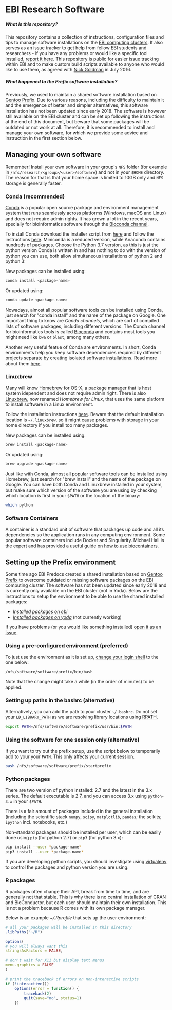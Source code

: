 EBI Research Software
==========

##### What is this repository?

This repository contains a collection of instructions, configuration files and tips to manage software installations on the [EBI computing clusters](https://sysinf.ebi.ac.uk). 
It also serves as an issue tracker to get help from fellow EBI students and researchers - if you have any problems or would like a specific tool installed, [report it here](https://github.com/EBI-predocs/research-software/issues/new).
This repository is public for easier issue tracking within EBI and to make custom build scripts available to anyone who would like to use them, as agreed with [Nick Goldman](http://www.ebi.ac.uk/about/people/nick-goldman) in July 2016.

##### What happened to the Prefix software installation?

Previously, we used to maintain a shared software
installation based on [Gentoo Prefix](https://wiki.gentoo.org/wiki/Project:Prefix).
Due to various reasons, including the difficulty to maintain it and the emergence of better and simpler alternatives, this software installation has not been updated since early 2018.
The software is however still available on the EBI cluster and can be set up following the instructions at the end of this document, but beware that some packages will be outdated or not work at all.
Therefore, it is recommended to install and manage your own software, for which we provide some advice and instruction in the first section below.


Managing your own software
--------------------------

Remember! Install your own software in your group's `NFS` folder (for example in `/nfs/research/<group>/<user>/software`) and not in
your `$HOME` directory. 
The reason for that is that your home space is limited to 10GB only and `NFS` storage is generally faster.


### Conda (recommended)

[Conda](https://docs.conda.io) is a popular open source package and environment management system that runs seamlessly across platforms (Windows, macOS and Linux) and does not require admin rights. 
It has grown a lot in the recent years, specially for bioinformatics software through the [Bioconda channel](https://bioconda.github.io/).

To install Conda download the installer script from [here](https://docs.conda.io/en/latest/miniconda.html) and follow the instructions [here](https://conda.io/projects/conda/en/latest/user-guide/install/linux.html).
Miniconda is a reduced version, while Anaconda contains hundreds of packages. Choose the Python 3.7 version, as this is just the python version Conda is written in and has nothing to do with the version of python you can use, both allow simultaneous installations of python 2 and python 3:

New packages can be installed using:

```bash
conda install <package-name>
```

Or updated using:

```bash
conda update <package-name>
```

Nowadays, almost all popular software tools can be installed using Conda, just search for "conda install" and the name of the package on Google.
One important thing to know are *Conda channels*, which are sort of compiled lists of software packages, including different versions. The Conda channel for bioinformatics tools is called [Bioconda](https://bioconda.github.io/) and contains most tools you might need like `bwa` or `blast`, among many others.

Another very useful featue of Conda are environments. In short, Conda environments help you keep software dependencies required by different projects separate by creating isolated software installations. Read more about them [here](https://conda.io/projects/conda/en/latest/user-guide/tasks/manage-environments.html).


### Linuxbrew

Many will know [Homebrew](http://brew.sh/) for OS-X, a package manager that is host system idependent and does not require admin right.
There is also [Linuxbrew](http://linuxbrew.sh), now renamed *Homebrew for Linux*, that uses the same platform to install software in a Linux environment.

Follow the installation instructions [here](https://docs.brew.sh/Homebrew-on-Linux). 
Beware that the default installation location is `~/.linuxbrew`, so it might cause problems with storage in your home directory if you install too many packages.

New packages can be installed using:

```bash
brew install <package-name>
```

Or updated using:

```bash
brew upgrade <package-name>
```

Just like with Conda, almost all popular software tools can be installed using Homebrew, just search for "brew install" and the name of the package on Google.
You can have both Conda and Linuxbrew installed in your system, but make sure which version of the software you are using by checking which location is first in your `$PATH` or the location of the binary:

```bash
which python
```

### Software Containers 

A container is a standard unit of software that packages up code and all its dependencies so the application runs in any computing environment.
Some popular software containers include Docker and Singularity.
Michael Hall is the expert and has provided a useful guide on [how to use biocontainers](docs/using_biocontainers.pdf).


Setting up the Prefix environment
---------------------------

Some time ago EBI Predocs created a shared installation based on
[Gentoo Prefix](https://wiki.gentoo.org/wiki/Project:Prefix) to overcome outdated or missing software packages on the EBI computing cluster. 
The software has not been updated since early 2018 and is currently only available on the EBI cluster (not in Yoda).
Below are the instructions to setup the environment to be able to use the shared installed packages:

* [*Installed packages on ebi*](https://github.com/EBI-predocs/research-software/blob/ebi/var/lib/portage/world)
* [*Installed packages on yoda*](https://github.com/EBI-predocs/research-software/blob/yoda/var/lib/portage/world) (not currently working)

If you have problems (or you would like something installed) [open it as an
issue](https://github.com/EBI-predocs/research-software/issues/new).

### Using a pre-configured environment (preferred)

To just use the environment as it is set up, [change your
login shell](https://www.ebi.ac.uk/systems-srv/mp/account/)
to the one below:

```bash
/nfs/software/software/prefix/bin/bash
```

Note that the change might take a while (in the order of minutes) to be applied.

### Setting up paths in the bashrc (alternative)

Alternatively, you can add the path to your cluster `~/.bashrc`. Do not set
your `LD_LIBRARY_PATH` as we are resolving library locations using
[RPATH](https://en.wikipedia.org/wiki/Rpath).

```bash
export PATH=/nfs/software/software/prefix/usr/bin:$PATH
```

### Using the software for one session only (alternative)

If you want to try out the prefix setup, use the script below to temporarily
add to your your `PATH`. This only affects your current session.

```bash
bash /nfs/software/software/prefix/startprefix
```

### Python packages

There are two version of python installed: 2.7 and the latest in the 3.x
series. The default executable is 2.7, and you can access 3.x using
`python-3.x` in your `$PATH`.

There is a fair amount of packages included in the general installation
(including the scientific stack `numpy`, `scipy`, `matplotlib`, `pandas`; the
scikits; `ipython` incl. notebooks, etc.)

Non-standard packages should be installed per user, which can be easily done
using `pip` (for python 2.7) or `pip3` (for python 3.x):

```bash
pip install --user *package-name*
pip3 install --user *package-name*
```

If you are developing python scripts, you should investigate using
[virtualenv](https://virtualenv.pypa.io/en/stable/) to control the packages and python version you are using.

### R packages

R packages often change their API, break from time to time, and are generally not that stable. 
This is why there is no central installation of CRAN and BioConductor, but each user should maintain their own installation. 
This is not a problem because R comes with its own package manager.

Below is an example *~/.Rprofile* that sets up the user environment:

```r
# all your packages will be installed in this directory
.libPaths("~/R")

options(
# you will always want this
stringsAsFactors = FALSE,

# don't wait for X11 but display text menus
menu.graphics = FALSE
)

# print the traceback of errors on non-interactive scripts
if (!interactive())
    options(error = function() {
        traceback(2)
        quit(save="no", status=1)
    })
```
